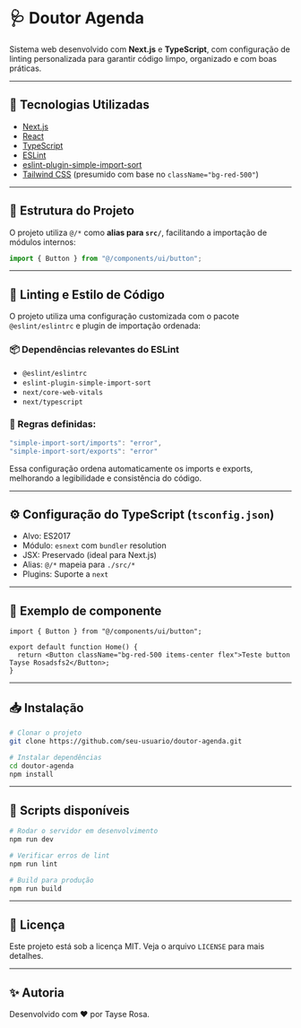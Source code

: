 # 🩺 Doutor Agenda

Sistema web desenvolvido com **Next.js** e **TypeScript**, com configuração de linting personalizada para garantir código limpo, organizado e com boas práticas.

---

## 🚀 Tecnologias Utilizadas

- [Next.js](https://nextjs.org/)
- [React](https://reactjs.org/)
- [TypeScript](https://www.typescriptlang.org/)
- [ESLint](https://eslint.org/)
- [eslint-plugin-simple-import-sort](https://github.com/lydell/eslint-plugin-simple-import-sort)
- [Tailwind CSS](https://tailwindcss.com/) (presumido com base no `className="bg-red-500"`)

---

## 📂 Estrutura do Projeto

O projeto utiliza `@/*` como **alias para `src/`**, facilitando a importação de módulos internos:

```ts
import { Button } from "@/components/ui/button";
```

---

## 🧠 Linting e Estilo de Código

O projeto utiliza uma configuração customizada com o pacote `@eslint/eslintrc` e plugin de importação ordenada:

### 📦 Dependências relevantes do ESLint

- `@eslint/eslintrc`
- `eslint-plugin-simple-import-sort`
- `next/core-web-vitals`
- `next/typescript`

### 📄 Regras definidas:

```js
"simple-import-sort/imports": "error",
"simple-import-sort/exports": "error"
```

Essa configuração ordena automaticamente os imports e exports, melhorando a legibilidade e consistência do código.

---

## ⚙️ Configuração do TypeScript (`tsconfig.json`)

- Alvo: ES2017
- Módulo: `esnext` com `bundler` resolution
- JSX: Preservado (ideal para Next.js)
- Alias: `@/*` mapeia para `./src/*`
- Plugins: Suporte a `next`

---

## 🧪 Exemplo de componente

```tsx
import { Button } from "@/components/ui/button";

export default function Home() {
  return <Button className="bg-red-500 items-center flex">Teste button Tayse Rosadsfs2</Button>;
}
```

---

## 📥 Instalação

```bash
# Clonar o projeto
git clone https://github.com/seu-usuario/doutor-agenda.git

# Instalar dependências
cd doutor-agenda
npm install
```

---

## 🧪 Scripts disponíveis

```bash
# Rodar o servidor em desenvolvimento
npm run dev

# Verificar erros de lint
npm run lint

# Build para produção
npm run build
```

---

## 📄 Licença

Este projeto está sob a licença MIT. Veja o arquivo `LICENSE` para mais detalhes.

---

## ✨ Autoria

Desenvolvido com ❤️ por Tayse Rosa.
